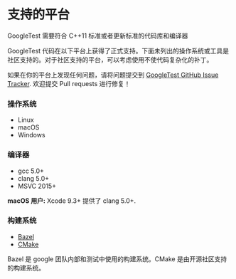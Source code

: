 # 支持的平台

GoogleTest 需要符合 C++11 标准或者更新标准的代码库和编译器

GoogleTest 代码在以下平台上获得了正式支持。下面未列出的操作系统或工具是社区支持的。对于社区支持的平台，可以考虑使用不使代码复杂化的补丁。

如果在你的平台上发现任何问题，请将问题提交到 [GoogleTest GitHub Issue Tracker](https://github.com/google/googletest/issues). 欢迎提交 Pull requests 进行修复！

### 操作系统

*   Linux
*   macOS
*   Windows

### 编译器

*   gcc 5.0+
*   clang 5.0+
*   MSVC 2015+

**macOS 用户:** Xcode 9.3+ 提供了 clang 5.0+.

### 构建系统

*   [Bazel](https://bazel.build/)
*   [CMake](https://cmake.org/)

Bazel 是 google 团队内部和测试中使用的构建系统。CMake 是由开源社区支持的构建系统。

